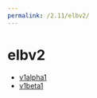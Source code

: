 ```yaml
---
permalink: /2.11/elbv2/
---
```


# elbv2



* [v1alpha1](v1alpha1/index.md)
* [v1beta1](v1beta1/index.md)